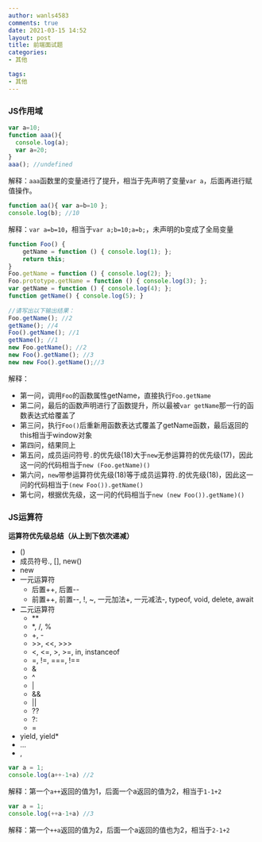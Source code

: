 ```yaml
---
author: wanls4583
comments: true
date: 2021-03-15 14:52
layout: post
title: 前端面试题
categories:
- 其他

tags:
- 其他
---
```


### JS作用域

```javascript
var a=10;
function aaa(){
  console.log(a);
  var a=20;
}
aaa(); //undefined
```
解释：`aaa`函数里的变量进行了提升，相当于先声明了变量`var a`，后面再进行赋值操作。
```javascript
function aa(){ var a=b=10 };
console.log(b); //10
```
解释：`var a=b=10`，相当于`var a;b=10;a=b;`，未声明的b变成了全局变量
```javascript
function Foo() {
    getName = function () { console.log(1); };
    return this;
}
Foo.getName = function () { console.log(2); };
Foo.prototype.getName = function () { console.log(3); };
var getName = function () { console.log(4); };
function getName() { console.log(5); }
 
//请写出以下输出结果：
Foo.getName(); //2
getName(); //4
Foo().getName(); //1
getName(); //1
new Foo.getName(); //2
new Foo().getName(); //3
new new Foo().getName();//3
```
解释：
- 第一问，调用`Foo`的函数属性getName，直接执行`Foo.getName`
- 第二问，最后的函数声明进行了函数提升，所以最被`var getName`那一行的函数表达式给覆盖了
- 第三问，执行`Foo()`后重新用函数表达式覆盖了getName函数，最后返回的this相当于window对象
- 第四问，结果同上
- 第五问，成员运问符号`.`的优先级(18)大于`new`无参运算符的优先级(17)，因此这一问的代码相当于`new (Foo.getName)()`
- 第六问，`new`带参运算符优先级(18)等于成员运算符`.`的优先级(18)，因此这一问的代码相当于`(new Foo()).getName()`
- 第七问，根据优先级，这一问的代码相当于`new (new Foo()).getName)()`

### JS运算符

**运算符优先级总结（从上到下依次递减）**
- ()
- 成员符号., [], new()
- new
- 一元运算符
  - 后置++, 后置--
  - 前置++, 前置--, !, ~, 一元加法+, 一元减法-, typeof, void, delete, await
- 二元运算符
  - **
  - *, /, %
  - +, -
  - \>\>, \<\<, \>\>\>
  - <, <=, >, >=, in, instanceof
  - =, !=, ===, !==
  - &
  - \^
  - \|
  - &&
  - ||
  - ??
  - ?:
  - =
- yield, yield*
- ...
- ,

```javascript
var a = 1;
console.log(a++-1+a) //2
```
解释：第一个`a++`返回的值为1，后面一个a返回的值为2，相当于`1-1+2`
```javascript
var a = 1;
console.log(++a-1+a) //3
```
解释：第一个`++a`返回的值为2，后面一个a返回的值也为2，相当于`2-1+2`

